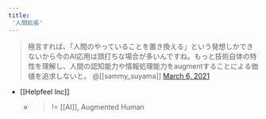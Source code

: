 ```yaml
---
title:
 '人間拡張'
---
```


>  極言すれば、「人間のやっていることを置き換える」という発想しかできないから今のAI応用は頭打ちな場合が多いんですね。もっと技術自体の特性を理解し、人間の認知能力や情報処理能力をaugmentすることによる価値を追求しないと。
>  	@[[sammy_suyama]] [March 6, 2021](https://twitter.com/sammy_suyama/status/1368149029079580680?ref_src=twsrc%5Etfw)
- [[Helpfeel Inc]]
    - > != [[AI]], Augmented Human